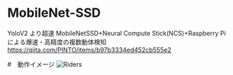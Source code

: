 # MobileNet-SSD
YoloV2 より超速 MobileNetSSD+Neural Compute Stick(NCS)+Raspberry Piによる爆速・高精度の複数動体検知 https://qiita.com/PINTO/items/b97b3334ed452cb555e2

#　動作イメージ
![Riders](https://github.com/PINTO0309/MobileNet-SSD/media/Riders.gif)
